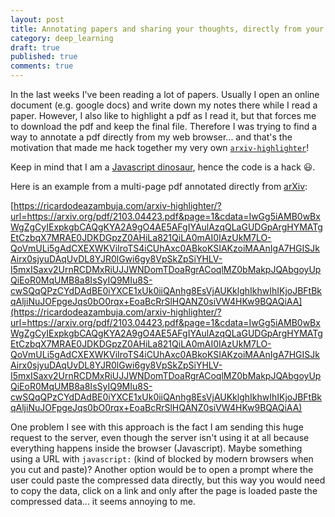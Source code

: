 ```yaml
---
layout: post
title: Annotating papers and sharing your thoughts, directly from your browser
category: deep_learning
draft: true
published: true
comments: true
---
```


In the last weeks I've been reading a lot of papers. Usually I open an online document (e.g. google docs) and write down my notes there while I read a paper. However, I also like to highlight a pdf as I read it, but that forces me to download the pdf and keep the final file. Therefore I was trying to find a way to annotate a pdf directly from my web browser... and that's the motivation that made me hack together my very own [`arxiv-highlighter`](https://github.com/ricardodeazambuja/arxiv-highlighter)!

<!--more-->

Keep in mind that I am a [Javascript dinosaur](https://peterxjang.com/blog/modern-javascript-explained-for-dinosaurs.html), hence the code is a hack :smiley:.

Here is an example from a multi-page pdf annotated directly from [arXiv](https://arxiv.org/):     

[https://ricardodeazambuja.com/arxiv-highlighter/?url=https://arxiv.org/pdf/2103.04423.pdf&page=1&cdata=IwGg5iAMB0wBxWgZgCyIExpkgbCAQgKYA2A9gO4AE5AFgIYAulAzqQLaGUDGpArgHYMATgEtCzbqX7MRAE0JDKDGpzZ0AHiLa821QiLA0mAI0IAzUkM7LO-QoVmULi5gAdCXEXWKViIroTS4iCUhAxc0ABkoKSIAKzoiMAAnIgA7HGISJkAirx0sjyuDAqUvDL8YJR0lGwi6gy8VpSkZpSiYHLV-I5mxISaxv2UrnRCDMxRiUJJWNDomTDoaRgrACoqlMZ0bMakpJQAbgoyUpQiEoR0MqUMB8a8IsSyIQ9MIu8S-cwSQqQPzCYdDAdBE0iYXCE1xUk0iiQAnhg8EsVjAUKklghIkhwIhIKjoJBFtBkqAljiNuJOFpgeJqs0bO0rqx+EoaBcRrSlHQANZ0siVW4HKw9BQAQiAA](https://ricardodeazambuja.com/arxiv-highlighter/?url=https://arxiv.org/pdf/2103.04423.pdf&page=1&cdata=IwGg5iAMB0wBxWgZgCyIExpkgbCAQgKYA2A9gO4AE5AFgIYAulAzqQLaGUDGpArgHYMATgEtCzbqX7MRAE0JDKDGpzZ0AHiLa821QiLA0mAI0IAzUkM7LO-QoVmULi5gAdCXEXWKViIroTS4iCUhAxc0ABkoKSIAKzoiMAAnIgA7HGISJkAirx0sjyuDAqUvDL8YJR0lGwi6gy8VpSkZpSiYHLV-I5mxISaxv2UrnRCDMxRiUJJWNDomTDoaRgrACoqlMZ0bMakpJQAbgoyUpQiEoR0MqUMB8a8IsSyIQ9MIu8S-cwSQqQPzCYdDAdBE0iYXCE1xUk0iiQAnhg8EsVjAUKklghIkhwIhIKjoJBFtBkqAljiNuJOFpgeJqs0bO0rqx+EoaBcRrSlHQANZ0siVW4HKw9BQAQiAA)

One problem I see with this approach is the fact I am sending this huge request to the server, even though the server isn't using it at all because everything happens inside the browser (Javascript). Maybe something using a URL with `javascript:` (kind of blocked by modern browsers when you cut and paste)? Another option would be to open a prompt where the user could paste the compressed data directly, but this way you would need to copy the data, click on a link and only after the page is loaded paste the compressed data... it seems annoying to me.